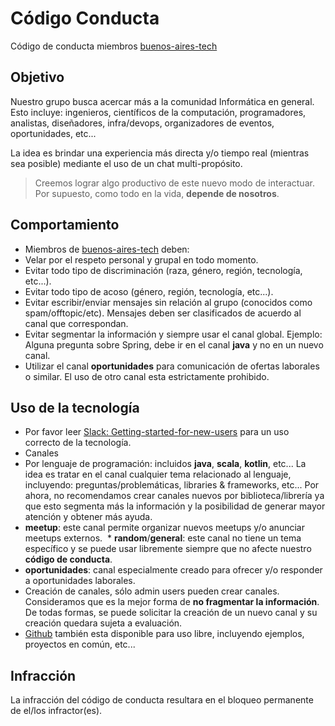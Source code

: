 # Código Conducta

Código de conducta miembros [buenos-aires-tech](https://buenos-aires-tech.slack.com)

## Objetivo

Nuestro grupo busca acercar más a la comunidad Informática en general. Esto incluye: ingenieros, científicos de la computación, programadores, analistas, diseñadores, infra/devops, organizadores de eventos, oportunidades, etc...

La idea es brindar una experiencia más directa y/o tiempo real (mientras sea posible) mediante el uso de un chat multi-propósito.

> Creemos lograr algo productivo de este nuevo modo de interactuar. Por supuesto, como todo en la vida, **depende de nosotros**.

## Comportamiento

* Miembros de [buenos-aires-tech](https://buenos-aires-tech.slack.com) deben:
 * Velar por el respeto personal y grupal en todo momento.
 * Evitar todo tipo de discriminación (raza, género, región, tecnología, etc...).
 * Evitar todo tipo de acoso (género, región, tecnología, etc...).
 * Evitar escribir/enviar mensajes sin relación al grupo (conocidos como spam/offtopic/etc). Mensajes deben ser clasificados de acuerdo al canal que correspondan.
 * Evitar segmentar la información y siempre usar el canal global. Ejemplo: Alguna pregunta sobre Spring, debe ir en el canal **java** y no en un nuevo canal.
 * Utilizar el canal **oportunidades** para comunicación de ofertas laborales o similar. El uso de otro canal esta estrictamente prohibido.

## Uso de la tecnología

* Por favor leer [Slack: Getting-started-for-new-users](https://get.slack.help/hc/en-us/articles/218080037-Getting-started-for-new-users) para un uso correcto de la tecnología.
* Canales
 * Por lenguaje de programación: incluidos **java**, **scala**, **kotlin**, etc... La idea es tratar en el canal cualquier tema relacionado al lenguaje, incluyendo: preguntas/problemáticas, libraries & frameworks, etc... Por ahora, no recomendamos crear canales nuevos por biblioteca/librería ya que esto segmenta más la información y la posibilidad de generar mayor atención y obtener más ayuda.
  * **meetup**: este canal permite organizar nuevos meetups y/o anunciar meetups externos.
  * **random**/**general**: este canal no tiene un tema específico y se puede usar libremente siempre que no afecte nuestro **código de conducta**.
  * **oportunidades**: canal especialmente creado para ofrecer y/o responder a oportunidades laborales.
* Creación de canales, sólo admin users pueden crear canales. Consideramos que es la mejor forma de **no fragmentar la información**. De todas formas, se puede solicitar la creación de un nuevo canal y su creación quedara sujeta a evaluación.
* [Github](https://github.com/buenos-aires-tech) también esta disponible para uso libre, incluyendo ejemplos, proyectos en común, etc...

## Infracción

La infracción del código de conducta resultara en el bloqueo permanente de el/los infractor(es).
